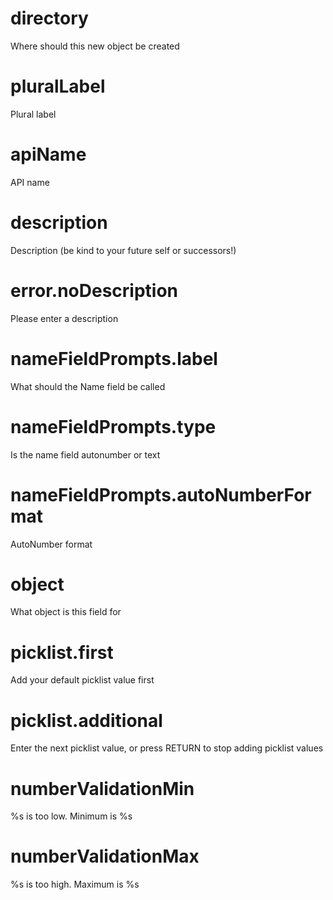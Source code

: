 # directory

Where should this new object be created

# pluralLabel

Plural label

# apiName

API name

# description

Description (be kind to your future self or successors!)

# error.noDescription

Please enter a description

# nameFieldPrompts.label

What should the Name field be called

# nameFieldPrompts.type

Is the name field autonumber or text

# nameFieldPrompts.autoNumberFormat

AutoNumber format

# object

What object is this field for

# picklist.first

Add your default picklist value first

# picklist.additional

Enter the next picklist value, or press RETURN to stop adding picklist values

# numberValidationMin

%s is too low. Minimum is %s

# numberValidationMax

%s is too high. Maximum is %s
